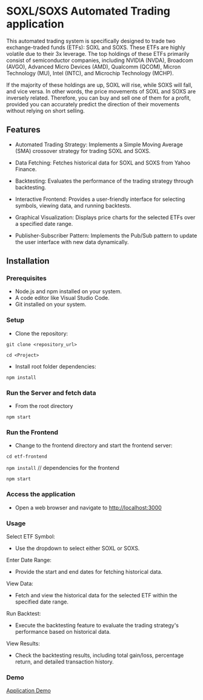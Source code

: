 # SOXL/SOXS Automated Trading application

This automated trading system is specifically designed to trade two exchange-traded funds (ETFs): SOXL and SOXS. These ETFs are highly volatile due to their 3x leverage. The top holdings of these ETFs primarily consist of semiconductor companies, including NVIDIA (NVDA), Broadcom (AVGO), Advanced Micro Devices (AMD), Qualcomm (QCOM), Micron Technology (MU), Intel (INTC), and Microchip Technology (MCHP).

If the majority of these holdings are up, SOXL will rise, while SOXS will fall, and vice versa. In other words, the price movements of SOXL and SOXS are inversely related. Therefore, you can buy and sell one of them for a profit, provided you can accurately predict the direction of their movements without relying on short selling.

## Features

- Automated Trading Strategy: Implements a Simple Moving Average (SMA) crossover strategy for trading SOXL and SOXS.

- Data Fetching: Fetches historical data for SOXL and SOXS from Yahoo Finance.

- Backtesting: Evaluates the performance of the trading strategy through backtesting.

- Interactive Frontend: Provides a user-friendly interface for selecting symbols, viewing data, and running backtests.

- Graphical Visualization: Displays price charts for the selected ETFs over a specified date range.

- Publisher-Subscriber Pattern: Implements the Pub/Sub pattern to update the user interface with new data dynamically.

## Installation

### Prerequisites

- Node.js and npm installed on your system.
- A code editor like Visual Studio Code.
- Git installed on your system.

### Setup

- Clone the repository:

`git clone <repository_url>`

`cd <Project>`

- Install root folder dependencies:

`npm install`

### Run the Server and fetch data

- From the root directory

`npm start`

### Run the Frontend

- Change to the frontend directory and start the frontend server:

`cd etf-frontend`

`npm install` // dependencies for the frontend

`npm start`

### Access the application

- Open a web browser and navigate to <http://localhost:3000>

### Usage

 Select ETF Symbol:

- Use the dropdown to select either SOXL or SOXS.

 Enter Date Range:

- Provide the start and end dates for fetching historical data.

 View Data:

- Fetch and view the historical data for the selected ETF within the specified date range.

 Run Backtest:

- Execute the backtesting feature to evaluate the trading strategy's performance based on historical data.

 View Results:

- Check the backtesting results, including total gain/loss, percentage return, and detailed transaction history.

### Demo

[Application Demo](https://www.loom.com/share/fdb1b7600b8d4d45894891094199fed7?sid=94b14971-e4af-4357-b710-14a7eb21532a)
